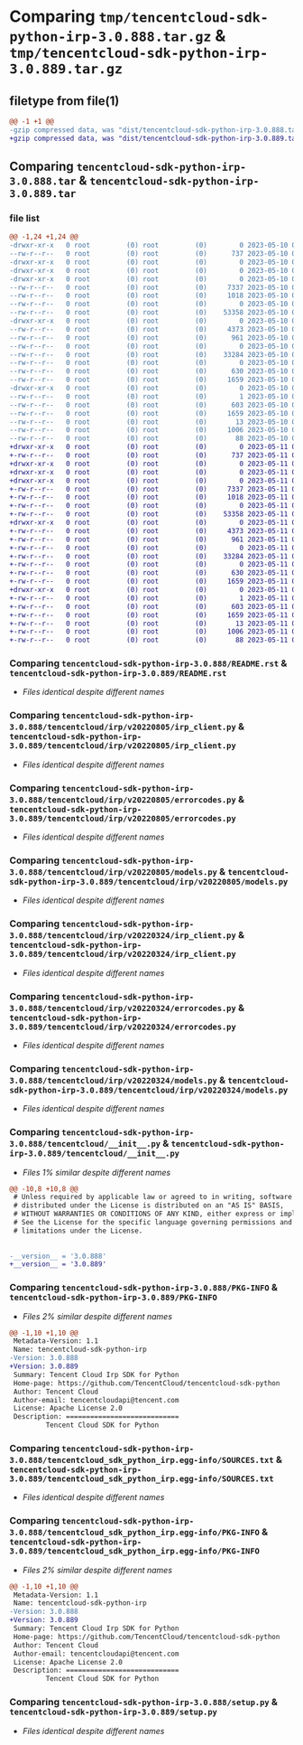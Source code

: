# Comparing `tmp/tencentcloud-sdk-python-irp-3.0.888.tar.gz` & `tmp/tencentcloud-sdk-python-irp-3.0.889.tar.gz`

## filetype from file(1)

```diff
@@ -1 +1 @@
-gzip compressed data, was "dist/tencentcloud-sdk-python-irp-3.0.888.tar", last modified: Wed May 10 02:18:24 2023, max compression
+gzip compressed data, was "dist/tencentcloud-sdk-python-irp-3.0.889.tar", last modified: Thu May 11 02:55:15 2023, max compression
```

## Comparing `tencentcloud-sdk-python-irp-3.0.888.tar` & `tencentcloud-sdk-python-irp-3.0.889.tar`

### file list

```diff
@@ -1,24 +1,24 @@
-drwxr-xr-x   0 root         (0) root         (0)        0 2023-05-10 02:18:24.000000 tencentcloud-sdk-python-irp-3.0.888/
--rw-r--r--   0 root         (0) root         (0)      737 2023-05-10 02:18:24.000000 tencentcloud-sdk-python-irp-3.0.888/README.rst
-drwxr-xr-x   0 root         (0) root         (0)        0 2023-05-10 02:18:24.000000 tencentcloud-sdk-python-irp-3.0.888/tencentcloud/
-drwxr-xr-x   0 root         (0) root         (0)        0 2023-05-10 02:18:24.000000 tencentcloud-sdk-python-irp-3.0.888/tencentcloud/irp/
-drwxr-xr-x   0 root         (0) root         (0)        0 2023-05-10 02:18:24.000000 tencentcloud-sdk-python-irp-3.0.888/tencentcloud/irp/v20220805/
--rw-r--r--   0 root         (0) root         (0)     7337 2023-05-10 02:18:24.000000 tencentcloud-sdk-python-irp-3.0.888/tencentcloud/irp/v20220805/irp_client.py
--rw-r--r--   0 root         (0) root         (0)     1018 2023-05-10 02:18:24.000000 tencentcloud-sdk-python-irp-3.0.888/tencentcloud/irp/v20220805/errorcodes.py
--rw-r--r--   0 root         (0) root         (0)        0 2023-05-10 02:18:24.000000 tencentcloud-sdk-python-irp-3.0.888/tencentcloud/irp/v20220805/__init__.py
--rw-r--r--   0 root         (0) root         (0)    53358 2023-05-10 02:18:24.000000 tencentcloud-sdk-python-irp-3.0.888/tencentcloud/irp/v20220805/models.py
-drwxr-xr-x   0 root         (0) root         (0)        0 2023-05-10 02:18:24.000000 tencentcloud-sdk-python-irp-3.0.888/tencentcloud/irp/v20220324/
--rw-r--r--   0 root         (0) root         (0)     4373 2023-05-10 02:18:24.000000 tencentcloud-sdk-python-irp-3.0.888/tencentcloud/irp/v20220324/irp_client.py
--rw-r--r--   0 root         (0) root         (0)      961 2023-05-10 02:18:24.000000 tencentcloud-sdk-python-irp-3.0.888/tencentcloud/irp/v20220324/errorcodes.py
--rw-r--r--   0 root         (0) root         (0)        0 2023-05-10 02:18:24.000000 tencentcloud-sdk-python-irp-3.0.888/tencentcloud/irp/v20220324/__init__.py
--rw-r--r--   0 root         (0) root         (0)    33284 2023-05-10 02:18:24.000000 tencentcloud-sdk-python-irp-3.0.888/tencentcloud/irp/v20220324/models.py
--rw-r--r--   0 root         (0) root         (0)        0 2023-05-10 02:18:24.000000 tencentcloud-sdk-python-irp-3.0.888/tencentcloud/irp/__init__.py
--rw-r--r--   0 root         (0) root         (0)      630 2023-05-10 02:18:24.000000 tencentcloud-sdk-python-irp-3.0.888/tencentcloud/__init__.py
--rw-r--r--   0 root         (0) root         (0)     1659 2023-05-10 02:18:24.000000 tencentcloud-sdk-python-irp-3.0.888/PKG-INFO
-drwxr-xr-x   0 root         (0) root         (0)        0 2023-05-10 02:18:24.000000 tencentcloud-sdk-python-irp-3.0.888/tencentcloud_sdk_python_irp.egg-info/
--rw-r--r--   0 root         (0) root         (0)        1 2023-05-10 02:18:24.000000 tencentcloud-sdk-python-irp-3.0.888/tencentcloud_sdk_python_irp.egg-info/dependency_links.txt
--rw-r--r--   0 root         (0) root         (0)      603 2023-05-10 02:18:24.000000 tencentcloud-sdk-python-irp-3.0.888/tencentcloud_sdk_python_irp.egg-info/SOURCES.txt
--rw-r--r--   0 root         (0) root         (0)     1659 2023-05-10 02:18:24.000000 tencentcloud-sdk-python-irp-3.0.888/tencentcloud_sdk_python_irp.egg-info/PKG-INFO
--rw-r--r--   0 root         (0) root         (0)       13 2023-05-10 02:18:24.000000 tencentcloud-sdk-python-irp-3.0.888/tencentcloud_sdk_python_irp.egg-info/top_level.txt
--rw-r--r--   0 root         (0) root         (0)     1006 2023-05-10 02:18:24.000000 tencentcloud-sdk-python-irp-3.0.888/setup.py
--rw-r--r--   0 root         (0) root         (0)       88 2023-05-10 02:18:24.000000 tencentcloud-sdk-python-irp-3.0.888/setup.cfg
+drwxr-xr-x   0 root         (0) root         (0)        0 2023-05-11 02:55:15.000000 tencentcloud-sdk-python-irp-3.0.889/
+-rw-r--r--   0 root         (0) root         (0)      737 2023-05-11 02:55:15.000000 tencentcloud-sdk-python-irp-3.0.889/README.rst
+drwxr-xr-x   0 root         (0) root         (0)        0 2023-05-11 02:55:15.000000 tencentcloud-sdk-python-irp-3.0.889/tencentcloud/
+drwxr-xr-x   0 root         (0) root         (0)        0 2023-05-11 02:55:15.000000 tencentcloud-sdk-python-irp-3.0.889/tencentcloud/irp/
+drwxr-xr-x   0 root         (0) root         (0)        0 2023-05-11 02:55:15.000000 tencentcloud-sdk-python-irp-3.0.889/tencentcloud/irp/v20220805/
+-rw-r--r--   0 root         (0) root         (0)     7337 2023-05-11 02:55:15.000000 tencentcloud-sdk-python-irp-3.0.889/tencentcloud/irp/v20220805/irp_client.py
+-rw-r--r--   0 root         (0) root         (0)     1018 2023-05-11 02:55:15.000000 tencentcloud-sdk-python-irp-3.0.889/tencentcloud/irp/v20220805/errorcodes.py
+-rw-r--r--   0 root         (0) root         (0)        0 2023-05-11 02:55:15.000000 tencentcloud-sdk-python-irp-3.0.889/tencentcloud/irp/v20220805/__init__.py
+-rw-r--r--   0 root         (0) root         (0)    53358 2023-05-11 02:55:15.000000 tencentcloud-sdk-python-irp-3.0.889/tencentcloud/irp/v20220805/models.py
+drwxr-xr-x   0 root         (0) root         (0)        0 2023-05-11 02:55:15.000000 tencentcloud-sdk-python-irp-3.0.889/tencentcloud/irp/v20220324/
+-rw-r--r--   0 root         (0) root         (0)     4373 2023-05-11 02:55:15.000000 tencentcloud-sdk-python-irp-3.0.889/tencentcloud/irp/v20220324/irp_client.py
+-rw-r--r--   0 root         (0) root         (0)      961 2023-05-11 02:55:15.000000 tencentcloud-sdk-python-irp-3.0.889/tencentcloud/irp/v20220324/errorcodes.py
+-rw-r--r--   0 root         (0) root         (0)        0 2023-05-11 02:55:15.000000 tencentcloud-sdk-python-irp-3.0.889/tencentcloud/irp/v20220324/__init__.py
+-rw-r--r--   0 root         (0) root         (0)    33284 2023-05-11 02:55:15.000000 tencentcloud-sdk-python-irp-3.0.889/tencentcloud/irp/v20220324/models.py
+-rw-r--r--   0 root         (0) root         (0)        0 2023-05-11 02:55:15.000000 tencentcloud-sdk-python-irp-3.0.889/tencentcloud/irp/__init__.py
+-rw-r--r--   0 root         (0) root         (0)      630 2023-05-11 02:55:15.000000 tencentcloud-sdk-python-irp-3.0.889/tencentcloud/__init__.py
+-rw-r--r--   0 root         (0) root         (0)     1659 2023-05-11 02:55:15.000000 tencentcloud-sdk-python-irp-3.0.889/PKG-INFO
+drwxr-xr-x   0 root         (0) root         (0)        0 2023-05-11 02:55:15.000000 tencentcloud-sdk-python-irp-3.0.889/tencentcloud_sdk_python_irp.egg-info/
+-rw-r--r--   0 root         (0) root         (0)        1 2023-05-11 02:55:15.000000 tencentcloud-sdk-python-irp-3.0.889/tencentcloud_sdk_python_irp.egg-info/dependency_links.txt
+-rw-r--r--   0 root         (0) root         (0)      603 2023-05-11 02:55:15.000000 tencentcloud-sdk-python-irp-3.0.889/tencentcloud_sdk_python_irp.egg-info/SOURCES.txt
+-rw-r--r--   0 root         (0) root         (0)     1659 2023-05-11 02:55:15.000000 tencentcloud-sdk-python-irp-3.0.889/tencentcloud_sdk_python_irp.egg-info/PKG-INFO
+-rw-r--r--   0 root         (0) root         (0)       13 2023-05-11 02:55:15.000000 tencentcloud-sdk-python-irp-3.0.889/tencentcloud_sdk_python_irp.egg-info/top_level.txt
+-rw-r--r--   0 root         (0) root         (0)     1006 2023-05-11 02:55:15.000000 tencentcloud-sdk-python-irp-3.0.889/setup.py
+-rw-r--r--   0 root         (0) root         (0)       88 2023-05-11 02:55:15.000000 tencentcloud-sdk-python-irp-3.0.889/setup.cfg
```

### Comparing `tencentcloud-sdk-python-irp-3.0.888/README.rst` & `tencentcloud-sdk-python-irp-3.0.889/README.rst`

 * *Files identical despite different names*

### Comparing `tencentcloud-sdk-python-irp-3.0.888/tencentcloud/irp/v20220805/irp_client.py` & `tencentcloud-sdk-python-irp-3.0.889/tencentcloud/irp/v20220805/irp_client.py`

 * *Files identical despite different names*

### Comparing `tencentcloud-sdk-python-irp-3.0.888/tencentcloud/irp/v20220805/errorcodes.py` & `tencentcloud-sdk-python-irp-3.0.889/tencentcloud/irp/v20220805/errorcodes.py`

 * *Files identical despite different names*

### Comparing `tencentcloud-sdk-python-irp-3.0.888/tencentcloud/irp/v20220805/models.py` & `tencentcloud-sdk-python-irp-3.0.889/tencentcloud/irp/v20220805/models.py`

 * *Files identical despite different names*

### Comparing `tencentcloud-sdk-python-irp-3.0.888/tencentcloud/irp/v20220324/irp_client.py` & `tencentcloud-sdk-python-irp-3.0.889/tencentcloud/irp/v20220324/irp_client.py`

 * *Files identical despite different names*

### Comparing `tencentcloud-sdk-python-irp-3.0.888/tencentcloud/irp/v20220324/errorcodes.py` & `tencentcloud-sdk-python-irp-3.0.889/tencentcloud/irp/v20220324/errorcodes.py`

 * *Files identical despite different names*

### Comparing `tencentcloud-sdk-python-irp-3.0.888/tencentcloud/irp/v20220324/models.py` & `tencentcloud-sdk-python-irp-3.0.889/tencentcloud/irp/v20220324/models.py`

 * *Files identical despite different names*

### Comparing `tencentcloud-sdk-python-irp-3.0.888/tencentcloud/__init__.py` & `tencentcloud-sdk-python-irp-3.0.889/tencentcloud/__init__.py`

 * *Files 1% similar despite different names*

```diff
@@ -10,8 +10,8 @@
 # Unless required by applicable law or agreed to in writing, software
 # distributed under the License is distributed on an "AS IS" BASIS,
 # WITHOUT WARRANTIES OR CONDITIONS OF ANY KIND, either express or implied.
 # See the License for the specific language governing permissions and
 # limitations under the License.
 
 
-__version__ = '3.0.888'
+__version__ = '3.0.889'
```

### Comparing `tencentcloud-sdk-python-irp-3.0.888/PKG-INFO` & `tencentcloud-sdk-python-irp-3.0.889/PKG-INFO`

 * *Files 2% similar despite different names*

```diff
@@ -1,10 +1,10 @@
 Metadata-Version: 1.1
 Name: tencentcloud-sdk-python-irp
-Version: 3.0.888
+Version: 3.0.889
 Summary: Tencent Cloud Irp SDK for Python
 Home-page: https://github.com/TencentCloud/tencentcloud-sdk-python
 Author: Tencent Cloud
 Author-email: tencentcloudapi@tencent.com
 License: Apache License 2.0
 Description: ============================
         Tencent Cloud SDK for Python
```

### Comparing `tencentcloud-sdk-python-irp-3.0.888/tencentcloud_sdk_python_irp.egg-info/SOURCES.txt` & `tencentcloud-sdk-python-irp-3.0.889/tencentcloud_sdk_python_irp.egg-info/SOURCES.txt`

 * *Files identical despite different names*

### Comparing `tencentcloud-sdk-python-irp-3.0.888/tencentcloud_sdk_python_irp.egg-info/PKG-INFO` & `tencentcloud-sdk-python-irp-3.0.889/tencentcloud_sdk_python_irp.egg-info/PKG-INFO`

 * *Files 2% similar despite different names*

```diff
@@ -1,10 +1,10 @@
 Metadata-Version: 1.1
 Name: tencentcloud-sdk-python-irp
-Version: 3.0.888
+Version: 3.0.889
 Summary: Tencent Cloud Irp SDK for Python
 Home-page: https://github.com/TencentCloud/tencentcloud-sdk-python
 Author: Tencent Cloud
 Author-email: tencentcloudapi@tencent.com
 License: Apache License 2.0
 Description: ============================
         Tencent Cloud SDK for Python
```

### Comparing `tencentcloud-sdk-python-irp-3.0.888/setup.py` & `tencentcloud-sdk-python-irp-3.0.889/setup.py`

 * *Files identical despite different names*

